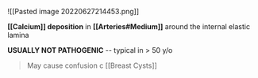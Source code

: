 ![[Pasted image 20220627214453.png]]

**[[Calcium]] deposition** in **[[Arteries#Medium]]** around the internal elastic lamina

**USUALLY NOT PATHOGENIC** -- typical in > 50 y/o
> May cause confusion c [[Breast Cysts]]